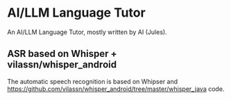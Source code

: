 # AI/LLM Language Tutor

An AI/LLM Language Tutor, mostly written by AI (Jules).

## ASR based on Whisper + vilassn/whisper_android

The automatic speech recognition is based on Whipser and https://github.com/vilassn/whisper_android/tree/master/whisper_java code.